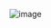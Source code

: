 ![image](https://user-images.githubusercontent.com/48855903/152848642-307a0a03-82e2-4539-a09a-0f8144cffff5.png)
